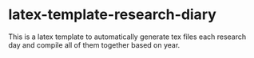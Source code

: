 # latex-template-research-diary
This is a latex template to automatically generate tex files each research day and compile all of them together based on year.
